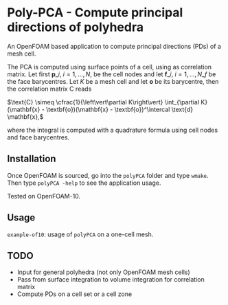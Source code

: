 # Poly-PCA - Compute principal directions of polyhedra

An OpenFOAM based application to compute principal directions (PDs) of a mesh cell.

The PCA is computed using surface points of a cell, using as correlation matrix.
Let first ${\textbf{p}\_i}$, $i=1,...,N$, be the cell nodes and
let ${\textbf{f}\_i}$, $i=1,...,N\_f$ be the face barycentres.
Let $K$ be a mesh cell and let **o** be its barycentre, then the correlation matrix C reads

$\text{C} \simeq \cfrac{1}{\left\vert\partial K\right\vert} \int_{\partial K} (\mathbf{x} - \textbf{o})(\mathbf{x} - \textbf{o})^\intercal \text{d} \mathbf{x},$

where the integral is computed with a quadrature formula using cell nodes and face barycentres.


## Installation
Once OpenFOAM is sourced, go into the `polyPCA` folder and type `wmake`.
Then type `polyPCA -help` to see the application usage.

Tested on OpenFOAM-10.


## Usage
`example-of10`: usage of `polyPCA` on a one-cell mesh.


## TODO
* Input for general polyhedra (not only OpenFOAM mesh cells)
* Pass from surface integration to volume integration for correlation matrix
* Compute PDs on a cell set or a cell zone

